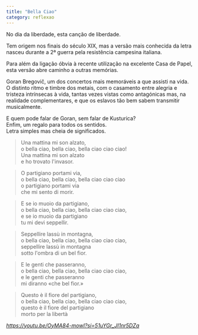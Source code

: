 ```yaml
---
title: "Bella Ciao"
category: reflexao
---
```


No dia da liberdade, esta canção de liberdade.

Tem origem nos finais do século XIX, mas a versão mais conhecida da letra nasceu durante a 2ª guerra pela resistência campesina italiana.

Para além da ligação óbvia à recente utilização na excelente Casa de Papel, esta versão abre caminho a outras memórias.

Goran Bregovič, um dos concertos mais memoráveis a que assisti na vida.
O distinto ritmo e timbre dos metais, com o casamento entre alegria e tristeza intrínsecas à vida, tantas vezes vistas como antagónicas mas, na realidade complementares, e que os eslavos tão bem sabem transmitir musicalmente.

E quem pode falar de Goran, sem falar de Kusturica?\
Enfim, um regalo para todos os sentidos.\
Letra simples mas cheia de significados.

>Una mattina mi son alzato,\
>o bella ciao, bella ciao, bella ciao ciao ciao!\
>Una mattina mi son alzato\
>e ho trovato l'invasor.

>O partigiano portami via,\
>o bella ciao, bella ciao, bella ciao ciao ciao\
>o partigiano portami via\
>che mi sento di morir.

>E se io muoio da partigiano,\
>o bella ciao, bella ciao, bella ciao ciao ciao,\
>e se io muoio da partigiano\
>tu mi devi seppellir.

>Seppellire lassù in montagna,\
>o bella ciao, bella ciao, bella ciao ciao ciao,\
>seppellire lassù in montagna\
>sotto l'ombra di un bel fior.

>E le genti che passeranno,\
>o bella ciao, bella ciao, bella ciao ciao ciao,\
>e le genti che passeranno\
>mi diranno «che bel fior.»

>Questo è il fiore del partigiano,\
>o bella ciao, bella ciao, bella ciao ciao ciao,\
>questo è il fiore del partigiano\
>morto per la libertà

*<https://youtu.be/OyMA84-mowI?si=51uYGr_JI1nr5DZa>*